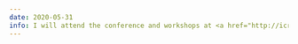 ```yaml
---
date: 2020-05-31
info: I will attend the conference and workshops at <a href="http://icra2020.org/">ICRA'2020</a> online!
---
```

